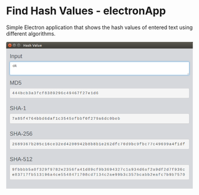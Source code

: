 # Find Hash Values -  electronApp

Simple Electron application that shows the hash values of entered text using different algorithms.

![Alt text](/ss.png?raw=true "Optional Title")

